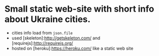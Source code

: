 # Small static web-site with short info about Ukraine cities.     

- cities info load from `json.file`
- used [skeleton]:http://getskeleton.com/ and    [requirejs]:http://requirejs.org/
- hosted on [heroku]:https://heroku.com/ like a static web site